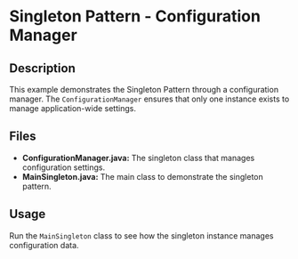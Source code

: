 # Singleton Pattern - Configuration Manager

## Description
This example demonstrates the Singleton Pattern through a configuration manager. The `ConfigurationManager` ensures that only one instance exists to manage application-wide settings.

## Files
- **ConfigurationManager.java:** The singleton class that manages configuration settings.
- **MainSingleton.java:** The main class to demonstrate the singleton pattern.

## Usage
Run the `MainSingleton` class to see how the singleton instance manages configuration data.
